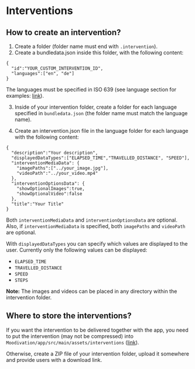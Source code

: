 # Interventions

## How to create an intervention?

1. Create a folder (folder name must end with `.intervention`).
2. Create a bundledata.json inside this folder, with the following content:
```
{
  "id":"YOUR_CUSTOM_INTERVENTION_ID",
  "languages":["en", "de"]
}
```
The languages must be specified in ISO 639 (see language section for examples: [link](https://developer.android.com/reference/java/util/Locale)).

3. Inside of your intervention folder, create a folder for each language specified in `bundledata.json` (the folder name must match the language name).

4. Create an intervention.json file in the language folder for each language with the following content:

```
{
  "description":"Your description",
  "displayedDataTypes":["ELAPSED_TIME","TRAVELLED_DISTANCE", "SPEED"],
  "interventionMediaData": {
    "imagePaths":["../your_image.jpg"],
    "videoPath":"../your_video.mp4"
  },
  "interventionOptionsData": {
    "showOptionalImages":true,
    "showOptionalVideo":false
  },
  "title":"Your Title"
}
```

Both `interventionMediaData` and `interventionOptionsData` are optional. Also, if `interventionMediaData` is specified, both `imagePaths` and `videoPath` are optional.

With `displayedDataTypes` you can specify which values are displayed to the user. Currently only the following values can be displayed:

- `ELAPSED_TIME`
- `TRAVELLED_DISTANCE`
- `SPEED`
- `STEPS`

**Note:** The images and videos can be placed in any directory within the intervention folder.

## Where to store the interventions?

If you want the intervention to be delivered together with the app, you need to put the intervention (may not be compressed) into `Moodivation/app/src/main/assets/interventions` ([link](https://github.com/RUB-SE-LAB/23B08/tree/main/Moodivation/app/src/main/assets/interventions)).

Otherwise, create a ZIP file of your intervention folder, upload it somewhere and provide users with a download link.
